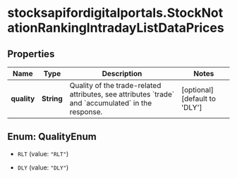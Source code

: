 # stocksapifordigitalportals.StockNotationRankingIntradayListDataPrices

## Properties

Name | Type | Description | Notes
------------ | ------------- | ------------- | -------------
**quality** | **String** | Quality of the trade-related attributes, see attributes &#x60;trade&#x60; and &#x60;accumulated&#x60; in the response. | [optional] [default to &#39;DLY&#39;]



## Enum: QualityEnum


* `RLT` (value: `"RLT"`)

* `DLY` (value: `"DLY"`)




